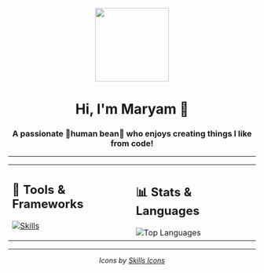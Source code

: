 <div align="center">
  <img height="150" src="https://media3.giphy.com/media/v1.Y2lkPTc5MGI3NjExeTRuejdudWY3bzF6YXl0Z25oYXd3Nm1qNXZ0eGJhYWM2d3hwMnlpdyZlcD12MV9naWZzX3NlYXJjaCZjdD1n/L1R1tvI9svkIWwpVYr/100.webp" />
</div>

<h1 align="center">Hi, I'm Maryam 👋</h1>
<h3 align="center">A passionate 🫘human bean🫘 who enjoys creating things I like from code!</h3>

---

<table>
<tr>
<td width="50%">

## 🔧 Tools & Frameworks

[![Skills](https://skills.syvixor.com/api/icons?perline=7&i=python,googlecolaboratory,jupyter,pytorch,tensorflow,huggingface,html,css3,javascript,typescript,reactjs,tailwindcss,astro,fastapi,googlegemini,googlecloud,mysql,firebase,supabase,figma)](https://github.com/syvixor/skills-icons)

</td>
<td width="50%">

## 📊 Stats & Languages

<img src="https://github-readme-stats.vercel.app/api/top-langs/?username=mrym-emm&layout=compact&theme=radical&hide_border=true" alt="Top Languages" />

</td>
</tr>
</table>

---

<div align="center">
  <em>Icons by <a href="https://github.com/syvixor/skills-icons">Skills Icons</a></em>
</div>
